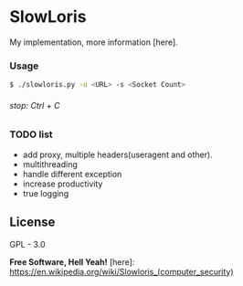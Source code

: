 # SlowLoris
My implementation, more information [here].

### Usage
```sh
$ ./slowloris.py -u <URL> -s <Socket Count> 
```
###### stop: Ctrl + C

### TODO list
* add proxy, multiple headers(useragent and other).
* multithreading
* handle different exception
* increase productivity
* true logging

License
----

GPL - 3.0

**Free Software, Hell Yeah!**
[here]: <https://en.wikipedia.org/wiki/Slowloris_(computer_security)>
